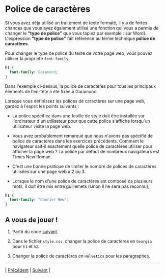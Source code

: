 # Police de caractères

Si vous avez déjà utilisé un traitement de texte formaté, il y a de fortes chances que vous ayez également utilisé une fonction qui vous a permis de changer le **"type de police"** que vous tapiez par exemple : sur Word). L'expression **"type de police"** fait référence au terme technique **police de caractères**.

Pour changer le type de police du texte de votre page web, vous pouvez utiliser la propriété `font-family`.

```css
h1 {
  font-family: Garamond;
}
```

Dans l'exemple ci-dessus, la police de caractères pour tous les principaux éléments de l'en-tête a été fixée à Garamond.

Lorsque vous définissez les polices de caractères sur une page web, gardez à l'esprit les points suivants :

- La police spécifiée dans une feuille de style doit être installée sur l'ordinateur d'un utilisateur pour que cette police s'affiche lorsqu'un utilisateur visite la page web. 

- Vous avez probablement remarqué que nous n'avons pas spécifié de police de caractères dans les exercices précédents. Comment le navigateur sait-il exactement quelle police de caractères utiliser pour afficher la page web ? La police par défaut de nombreux navigateurs est Times New Roman.

- C'est une bonne pratique de limiter le nombre de polices de caractères utilisées sur une page web à 2 ou 3.

- Lorsque le nom d'une police de caractères est composé de plusieurs mots, il doit être mis entre guillemets (sinon il ne sera pas reconnu),

```css
h1 {
  font-family: "Courier New";
}
```


## A vous de jouer !

1. Partir du code [suivant](versions-exercices/v0-7-1/).

2. Dans le fichier `style.css`, changer la police de caractères en `Georgia` pour `h1` et `h2`.

3. Changer la police de caractères en `Helvetica` pour les paragraphes.


___

| [Précédent](../6-couleurs/4-teinte-saturation.md)       | [Suivant](./2-epaisseur-police.md)       |
